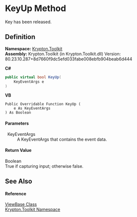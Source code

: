 # KeyUp Method


Key has been released.



## Definition
**Namespace:** <a href="79d2eac2-21f4-54ff-7552-b20c33c30600.md">Krypton.Toolkit</a>  
**Assembly:** Krypton.Toolkit (in Krypton.Toolkit.dll) Version: 80.23.10.287+8d7660f9dc5efd033fabe008ebfb904beab6d444

**C#**
``` C#
public virtual bool KeyUp(
	KeyEventArgs e
)
```
**VB**
``` VB
Public Overridable Function KeyUp ( 
	e As KeyEventArgs
) As Boolean
```



#### Parameters
<dl><dt>  KeyEventArgs</dt><dd>A KeyEventArgs that contains the event data.</dd></dl>

#### Return Value
Boolean  
True if capturing input; otherwise false.

## See Also


#### Reference
<a href="309ac2d8-bfc5-c1a7-ab6a-4f4cf86a1ba6.md">ViewBase Class</a>  
<a href="79d2eac2-21f4-54ff-7552-b20c33c30600.md">Krypton.Toolkit Namespace</a>  
